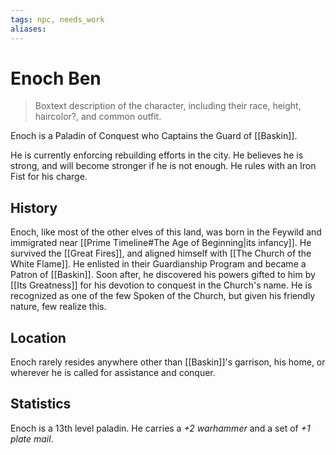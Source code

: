 ```yaml
---
tags: npc, needs_work
aliases: 
---
```

# Enoch Ben

> Boxtext description of the character, including their race, height, haircolor?, and common outfit.

Enoch is a Paladin of Conquest who Captains the Guard of [[Baskin]].

He is currently enforcing rebuilding efforts in the city. He believes he is strong, and will become stronger if he is not enough. He rules with an Iron Fist for his charge.

## History
Enoch, like most of the other elves of this land, was born in the Feywild and immigrated near [[Prime Timeline#The Age of Beginning|its infancy]]. He survived the [[Great Fires]], and aligned himself with [[The Church of the White Flame]]. He enlisted in their Guardianship Program and became a Patron of [[Baskin]]. Soon after, he discovered his powers gifted to him by [[Its Greatness]] for his devotion to conquest in the Church's name. He is recognized as one of the few Spoken of the Church, but given his friendly nature, few realize this.

## Location
Enoch rarely resides anywhere other than [[Baskin]]'s garrison, his home, or wherever he is called for assistance and conquer.

## Statistics
Enoch is a 13th level paladin. He carries a *+2 warhammer* and a set of *+1 plate mail*.